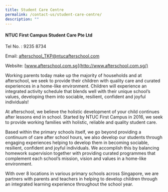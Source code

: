 ```yaml
---
title: Student Care Centre
permalink: /contact-us/student-care-centre/
description: ""
---
```

#### NTUC First Campus Student Care Pte Ltd

Tel No. : 9235 8734  

Email: [afterschool\_TKP@ntucafterschool.com](mailto:afterschool_TKP@ntucafterschool.com)

Website: [www.afterschool.com.sg](http://www.afterschool.com.sg/)

  

  

Working parents today make up the majority of households and at afterschool, we seek to provide their children with quality care and curated experiences in a home-like environment. Children will experience an integrated activity schedule that blends well with their unique school’s values, developing them into sociable, resilient, confident and joyful individuals!

  

At afterschool, we believe the holistic development of your child continues after lessons end in school. Started by NTUC First Campus in 2016, we seek to provide working families with holistic, reliable and quality student care.

  

Based within the primary schools itself, we go beyond providing a continuum of care after school hours, we also develop our students through engaging experiences helping to develop them in becoming sociable, resilient, confident and joyful individuals. We accomplish this by balancing homework supervision together with providing curated programmes that complement each school’s mission, vision and values in a home-like environment.

  

With over 8 locations in various primary schools across Singapore, we are partners with parents and teachers in helping to develop children through an integrated learning experience throughout the school year.